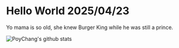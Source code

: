 # Hello World 2025/04/23

Yo mama is so old, she knew Burger King while he was still a prince.

![PoyChang's github stats](https://github-readme-stats.vercel.app/api?username=poychang&show_icons=true&theme=dracula)
